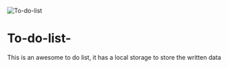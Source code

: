 ![To-do-list](https://user-images.githubusercontent.com/68613384/130232461-16d1ddbd-08b2-423d-8537-b2a94bd97538.png)
# To-do-list-
This is an awesome to do list, it has a local storage to store the written data 
